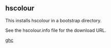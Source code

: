 ## hscolour

This installs hscolour in a bootstrap directory.

See the hscolour.info file for the download URL.

[ghc](https://github.com/slackbuilds/ghc-9.2.1)
